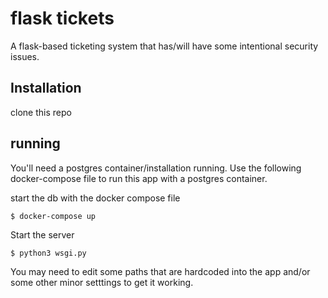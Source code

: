 # flask tickets

A flask-based ticketing system that has/will have some intentional security issues. 

## Installation

clone this repo

## running

You'll need a postgres container/installation running. Use the following docker-compose file to run this app with a postgres container. 

start the db with the docker compose file

    $ docker-compose up

Start the server

    $ python3 wsgi.py

You may need to edit some paths that are hardcoded into the app and/or some other minor setttings to get it working. 
